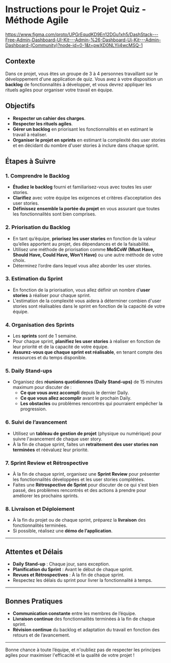# Instructions pour le Projet Quiz - Méthode Agile

https://www.figma.com/proto/UPGrEqudKD9En12DGu1xh5/DashStack---Free-Admin-Dashboard-UI-Kit---Admin-%26-Dashboard-Ui-Kit---Admin-Dashboard-(Community)?node-id=0-1&t=pwXD0NLYii4wcMSQ-1

## Contexte
Dans ce projet, vous êtes un groupe de 3 à 4 personnes travaillant sur le développement d'une application de quiz. Vous avez à votre disposition un **backlog** de fonctionnalités à développer, et vous devrez appliquer les rituels agiles pour organiser votre travail en équipe.

## Objectifs
- **Respecter un cahier des charges**.
- **Respecter les rituels agiles**.
- **Gérer un backlog** en priorisant les fonctionnalités et en estimant le travail à réaliser.
- **Organiser le projet en sprints** en estimant la complexité des user stories et en décidant du nombre d'user stories à inclure dans chaque sprint.

## Étapes à Suivre

### 1. **Comprendre le Backlog**
- **Étudiez le backlog** fourni et familiarisez-vous avec toutes les user stories.
- **Clarifiez** avec votre équipe les exigences et critères d’acceptation des user stories.
- **Définissez ensemble la portée du projet** en vous assurant que toutes les fonctionnalités sont bien comprises.

### 2. **Priorisation du Backlog**
- En tant qu’équipe, **priorisez les user stories** en fonction de la valeur qu’elles apportent au projet, des dépendances et de la faisabilité.
- Utilisez une méthode de priorisation comme **MoSCoW (Must Have, Should Have, Could Have, Won't Have)** ou une autre méthode de votre choix.
- Déterminez l’ordre dans lequel vous allez aborder les user stories.

### 3. **Estimation du Sprint**
- En fonction de la priorisation, vous allez définir un nombre d’**user stories** à réaliser pour chaque sprint.
- L'estimation de la complexité vous aidera à déterminer combien d'user stories sont réalisables dans le sprint en fonction de la capacité de votre équipe.

### 4. **Organisation des Sprints**
- Les **sprints** sont de 1 semaine.
- Pour chaque sprint, **planifiez les user stories** à réaliser en fonction de leur priorité et de la capacité de votre équipe.
- **Assurez-vous que chaque sprint est réalisable**, en tenant compte des ressources et du temps disponible.

### 5. **Daily Stand-ups**
- Organisez des **réunions quotidiennes (Daily Stand-ups)** de 15 minutes maximum pour discuter de :
  - **Ce que vous avez accompli** depuis le dernier Daily.
  - **Ce que vous allez accomplir** avant le prochain Daily.
  - **Les obstacles** ou problèmes rencontrés qui pourraient empêcher la progression.
  
### 6. **Suivi de l’avancement**
- Utilisez un **tableau de gestion de projet** (physique ou numérique) pour suivre l'avancement de chaque user story.
- À la fin de chaque sprint, faites un **retraitement des user stories non terminées** et réévaluez leur priorité.

### 7. **Sprint Review et Rétrospective**
- À la fin de chaque sprint, organisez une **Sprint Review** pour présenter les fonctionnalités développées et les user stories complétées.
- Faites une **Rétrospective de Sprint** pour discuter de ce qui s'est bien passé, des problèmes rencontrés et des actions à prendre pour améliorer les prochains sprints.

### 8. **Livraison et Déploiement**
- À la fin du projet ou de chaque sprint, préparez la **livraison** des fonctionnalités terminées.
- Si possible, réalisez une **démo de l’application**.

---

## Attentes et Délais
- **Daily Stand-up** : Chaque jour, sans exception.
- **Planification du Sprint** : Avant le début de chaque sprint.
- **Revues et Rétrospectives** : À la fin de chaque sprint.
- Respectez les délais du sprint pour livrer la fonctionnalité à temps.

---

## Bonnes Pratiques
- **Communication constante** entre les membres de l’équipe.
- **Livraison continue** des fonctionnalités terminées à la fin de chaque sprint.
- **Révision continue** du backlog et adaptation du travail en fonction des retours et de l’avancement.

---

Bonne chance à toute l’équipe, et n'oubliez pas de respecter les principes agiles pour maximiser l'efficacité et la qualité de votre projet !
